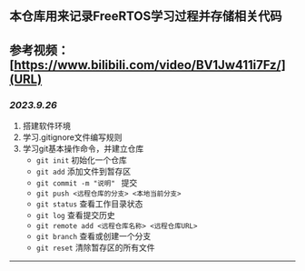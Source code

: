 ## 本仓库用来记录FreeRTOS学习过程并存储相关代码
参考视频：
[https://www.bilibili.com/video/BV1Jw411i7Fz/](URL)
---


### *2023.9.26*
1. 搭建软件环境
2. 学习.gitignore文件编写规则
3. 学习git基本操作命令，并建立仓库
   - `git init`        初始化一个仓库
   - `git add`      添加文件到暂存区
   - `git commit -m "说明" `    提交
   - `git push <远程仓库的分支> <本地当前分支>`
   - `git status`   查看工作目录状态
   - `git log`      查看提交历史
   - `git remote add <远程仓库名称> <远程仓库URL>`
   -  `git branch`  查看或创建一个分支
   -  `git reset`   清除暂存区的所有文件
---


  